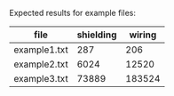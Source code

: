 Expected results for example files:

| file         | shielding | wiring |
| ------------ | --------- | ------ |
| example1.txt | 287       | 206    |
| example2.txt | 6024      | 12520  |
| example3.txt | 73889     | 183524 |
